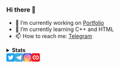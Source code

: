 ### Hi there 👋


- 🔭 I’m currently working on [Portfolio](https://github.com/mrastrange/mrastrange.github.io)
- 🌱 I’m currently learning C++ and HTML
- 📫 How to reach me: [Telegram](https://telegram.dog/czyalpha)

<details><summary><b>Stats</b></summary>
<br/>
<p align="center">
    <img
        width="100%"
        src="https://github-readme-stats.vercel.app/api?username=mrastrange&show_icons=true&theme=tokyonight" />
</details>

<a href="https://twitter.com/cr_alpha_elite">
  <img align="left" alt="Twitter" width="22px" src="https://raw.githubusercontent.com/edent/SuperTinyIcons/master/images/svg/twitter.svg" />
</a>
<a href="https://telegram.dog.me/czyalpha">
  <img align="left" alt="Telegram" width="22px" src="https://raw.githubusercontent.com/edent/SuperTinyIcons/master/images/svg/telegram.svg" />
</a>
<a href="https://www.instagram.com">
  <img align="left" alt="Instagram" width="22px" src="https://raw.githubusercontent.com/edent/SuperTinyIcons/master/images/svg/instagram.svg" />
</a> 
  <a href="https://da.gd/alpha">
  <img align="left" alt="My Portfolio" width="22px" src="https://raw.githubusercontent.com/edent/SuperTinyIcons/master/images/svg/authy.svg" />
</a>

